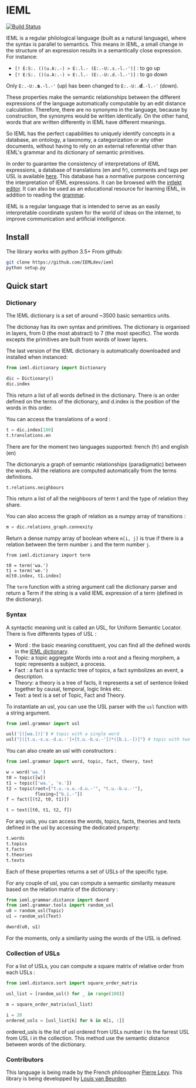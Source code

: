 # IEML
[![Build Status](https://travis-ci.org/IEMLdev/ieml.svg?branch=master)](https://travis-ci.org/IEMLdev/ieml)

IEML is a regular philological language (built as a natural language), where the syntax is parallel to semantics. This means in IEML, a small change in the structure of an expression results in a semantically close expression.
For instance:
 - `[! E:S:. ()(u.A:.-) > E:.l.- (E:.-U:.s.-l.-')]` : to go up
 - `[! E:S:. ()(u.A:.-) > E:.l.- (E:.-U:.d.-l.-')]` : to go down
 
Only `E:.-U:.`**s**`.-l.-'` (up) has been changed to `E:.-U:.`**d**`.-l.-'` (down).

These properties make the semantic relationships between the different expressions of the language automatically computable by an edit distance calculation.
Therefore, there are no synonyms in the language, because by construction, the synonyms would be written identically. On the other hand, words that are written differently in IEML have different meanings.

So IEML has the perfect capabilities to uniquely identify concepts in a database, an ontology, a taxonomy, a categorization or any other documents, without having to rely on an external referential other than IEML's grammar and its dictionary of semantic primitives. 

In order to guarantee the consistency of interpretations of IEML expressions, a database of translations (en and fr), comments and tags per USL is available [here](https://github.com/IEMLdev/ieml-language "IEML database"). This database has a normative purpose concerning the interpretation of IEML expressions. It can be browsed with the [intlekt editor](https://dev.intlekt.io/ "IEML editor"). It can also be used as an educational resource for learning IEML, in addition to reading the [grammar](https://www.dropbox.com/s/875vsj0atbcts43/0-00-IEML-Manifesto-2019-fr.pdf?dl=0 "IEML grammar"). 

IEML is a regular language that is intended to serve as an easily interpretable coordinate system for the world of ideas on the internet, to improve communication and artificial intelligence.

## Install

The library works with python 3.5+
From github:
```bash
git clone https://github.com/IEMLdev/ieml
python setup.py
```
## Quick start

### Dictionary

The IEML dictionary is a set of around ~3500 basic semantics units. 

The dictionay has its own syntax and primitives. The dictionary is organised in layers, from 0 (the most abstract) to 7 (the most specific). The words excepts the primitives are built from words of lower layers.  

The last version of the IEML dictionary is automatically downloaded and installed when instanced:
```python
from ieml.dictionary import Dictionary

dic = Dictionary()
dic.index
```
This return a list of all words defined in the dictionary.
There is an order defined on the terms of the dictionary, and d.index is the position of the words in this order.

You can access the translations of a word :
 ```python
t = dic.index[100]
t.translations.en
```
There are for the moment two languages supported: french (fr) and english (en)

The dictionaryis a graph of semantic relationships (paradigmatic) between the words.
All the relations are computed automatically from the terms definitions.
```python
t.relations.neighbours
```
This return a list of all the neighboors of term t and the type of relation they share.

You can also access the graph of relation as a numpy array of transitions :
```python
m = dic.relations_graph.connexity
```
Return a dense numpy array of boolean where `m[i, j]` is true if there is a relation 
between the term number `i` and the term number `j`.
```
from ieml.dictionary import term

t0 = term('wa.')
t1 = term('we.')
m[t0.index, t1.index]
```

The `term` function with a string argument call the dictionary parser and
return a Term if the string is a valid IEML expression of a term (defined in the dictionary).


### Syntax

A syntactic meaning unit is called an USL, for Uniform Semantic Locator. 
There is five differents types of USL :
 - Word : the basic meaning constituent, you can find all the defined words in the [IEML dictionary](https://dictionary.ieml.io).  
 - Topic: a topic aggregate Words into a root and a flexing morphem, a topic represents a subject, a process. 
 - Fact : a fact is a syntactic tree of topics, a fact symbolizes an event, a description.
 - Theory: a theory is a tree of facts, it represents a set of sentence linked together by causal, temporal, logic links etc. 
 - Text: a text is a set of Topic, Fact and Theory.

To instantiate an usl, you can use the USL parser with the `usl` function
with a string argument.

```python
from ieml.grammar import usl

usl('[([wa.])]') # topic with a single word
usl("[([t.u.-s.u.-d.u.-']+[t.u.-b.u.-'])*([b.i.-])]") # topic with two words in his root morphem and one in flexing 
```

You can also create an usl with constructors :
```python
from ieml.grammar import word, topic, fact, theory, text

w = word('wa.')
t0 = topic([w])
t1 = topic(['wa.', 'e.'])
t2 = topic(root=["t.u.-s.u.-d.u.-'", "t.u.-b.u.-'"], 
           flexing=["b.i.-"])
f = fact([(t2, t0, t1)])

t = text([t0, t1, t2, f])
```

For any usls, you can access the words, topics, facts, theories and texts defined 
in the usl by accessing the dedicated property:

```python
t.words
t.topics
t.facts
t.theories
t.texts
```
Each of these properties returns a set of USLs of the specific type.

For any couple of usl, you can compute a semantic similarity measure based on the 
relation matrix of the dictionary :
```python
from ieml.grammar.distance import dword
from ieml.grammar.tools import random_usl
u0 = random_usl(Topic)
u1 = random_usl(Text)

dword(u0, u1)
```

For the moments, only a similarity using the words of the USL is defined.

### Collection of USLs
For a list of USLs, you can compute a square matrix of relative order from each USLs :
```python
from ieml.distance.sort import square_order_matrix

usl_list = [random_usl() for _ in range(100)]

m = square_order_matrix(usl_list)

i = 20
ordered_usls = [usl_list[k] for k in m[i, :]]
```
ordered_usls is the list of usl ordered from USLs number i to the farrest USL from USL i in the collection.
This method use the semantic distance between words of the dictionary.

### Contributors
This language is being made by the French philosopher [Pierre Levy](https://en.wikipedia.org/wiki/Pierre_L%C3%A9vy).
This library is being developped by [Louis van Beurden](https://louisvanbeurden.wordpress.com/).


 
 
